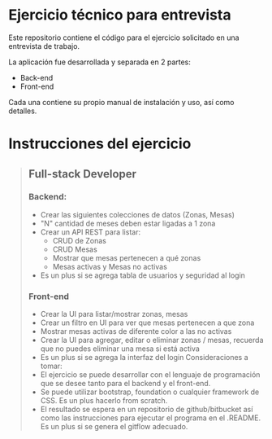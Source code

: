 # Ejercicio técnico para entrevista
Este repositorio contiene el código para el ejercicio solicitado en una entrevista de trabajo.

La aplicación fue desarrollada y separada en 2 partes:
- Back-end
- Front-end

Cada una contiene su propio manual de instalación y uso, así como detalles.

# Instrucciones del ejercicio

> ## Full-stack Developer
>
> ### Backend:
> - Crear las siguientes colecciones de datos (Zonas, Mesas)
> - "N" cantidad de meses deben estar ligadas a 1 zona
> - Crear un API REST para listar:
>   - CRUD de Zonas
>   - CRUD Mesas
>   - Mostrar que mesas pertenecen a qué zonas
>   - Mesas activas y Mesas no activas
> - Es un plus si se agrega tabla de usuarios y seguridad al login
>
> ### Front-end
> - Crear la UI para listar/mostrar zonas, mesas
> - Crear un filtro en UI para ver que mesas pertenecen a que
zona
> - Mostrar mesas activas de diferente color a las no activas
> - Crear la UI para agregar, editar o eliminar zonas / mesas,
recuerda que no puedes eliminar una mesa si está activa
> - Es un plus si se agrega la interfaz del login
Consideraciones a tomar:
> - El ejercicio se puede desarrollar con el lenguaje de
programación que se desee tanto para el backend y el
front-end.
> - Se puede utilizar bootstrap, foundation o cualquier
framework de CSS. Es un plus hacerlo from scratch.
> - El resultado se espera en un repositorio de github/bitbucket
así como las instrucciones para ejecutar el programa en el
.README.
> Es un plus si se genera el gitflow adecuado.
